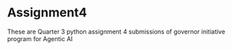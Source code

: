 # Assignment4
These are Quarter 3 python assignment 4 submissions of governor initiative program for Agentic AI
